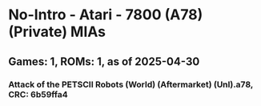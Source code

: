 # No-Intro - Atari - 7800 (A78) (Private) MIAs
## Games: 1, ROMs: 1, as of 2025-04-30

### Attack of the PETSCII Robots (World) (Aftermarket) (Unl).a78, CRC: 6b59ffa4
